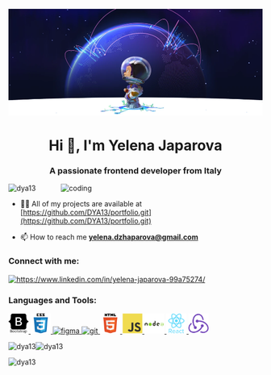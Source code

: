 ![logo](https://github.com/DYA13/DYA13/blob/main/ImageOne.webp)
<h1 align="center">Hi 👋, I'm Yelena Japarova</h1>
<h3 align="center">A passionate frontend developer from Italy</h3>

<img align="right" alt="coding" width="400" src="https://media0.giphy.com/media/L1R1tvI9svkIWwpVYr/giphy.gif?cid=ecf05e47pp1p0ibqd84jys6w5c15im3ecslu8bbz0jt7rmj6&rid=giphy.gif&ct=g">


<p align="left"> <img src="https://komarev.com/ghpvc/?username=dya13&label=Profile%20views&color=0e75b6&style=flat" alt="dya13" /> </p>

- 👨‍💻 All of my projects are available at [https://github.com/DYA13/portfolio.git](https://github.com/DYA13/portfolio.git)

- 📫 How to reach me **yelena.dzhaparova@gmail.com**

<h3 align="left">Connect with me:</h3>
<p align="left">
<a href="https://linkedin.com/in/https://www.linkedin.com/in/yelena-japarova-99a75274/" target="blank"><img align="center" src="https://raw.githubusercontent.com/rahuldkjain/github-profile-readme-generator/master/src/images/icons/Social/linked-in-alt.svg" alt="https://www.linkedin.com/in/yelena-japarova-99a75274/" height="30" width="40" /></a>
</p>

<h3 align="left">Languages and Tools:</h3>
<p align="left"> <a href="https://getbootstrap.com" target="_blank" rel="noreferrer"> <img src="https://raw.githubusercontent.com/devicons/devicon/master/icons/bootstrap/bootstrap-plain-wordmark.svg" alt="bootstrap" width="40" height="40"/> </a> <a href="https://www.w3schools.com/css/" target="_blank" rel="noreferrer"> <img src="https://raw.githubusercontent.com/devicons/devicon/master/icons/css3/css3-original-wordmark.svg" alt="css3" width="40" height="40"/> </a> <a href="https://www.figma.com/" target="_blank" rel="noreferrer"> <img src="https://www.vectorlogo.zone/logos/figma/figma-icon.svg" alt="figma" width="40" height="40"/> </a> <a href="https://git-scm.com/" target="_blank" rel="noreferrer"> <img src="https://www.vectorlogo.zone/logos/git-scm/git-scm-icon.svg" alt="git" width="40" height="40"/> </a> <a href="https://www.w3.org/html/" target="_blank" rel="noreferrer"> <img src="https://raw.githubusercontent.com/devicons/devicon/master/icons/html5/html5-original-wordmark.svg" alt="html5" width="40" height="40"/> </a> <a href="https://developer.mozilla.org/en-US/docs/Web/JavaScript" target="_blank" rel="noreferrer"> <img src="https://raw.githubusercontent.com/devicons/devicon/master/icons/javascript/javascript-original.svg" alt="javascript" width="40" height="40"/> </a> <a href="https://nodejs.org" target="_blank" rel="noreferrer"> <img src="https://raw.githubusercontent.com/devicons/devicon/master/icons/nodejs/nodejs-original-wordmark.svg" alt="nodejs" width="40" height="40"/> </a> <a href="https://reactjs.org/" target="_blank" rel="noreferrer"> <img src="https://raw.githubusercontent.com/devicons/devicon/master/icons/react/react-original-wordmark.svg" alt="react" width="40" height="40"/> </a> <a href="https://redux.js.org" target="_blank" rel="noreferrer"> <img src="https://raw.githubusercontent.com/devicons/devicon/master/icons/redux/redux-original.svg" alt="redux" width="40" height="40"/> </a> </p>

<p><img align="left" src="https://github-readme-stats.vercel.app/api/top-langs?username=dya13&show_icons=true&locale=en&layout=compact&theme=dark" alt="dya13" /></p>

<p>&nbsp;<img align="left" src="https://github-readme-stats.vercel.app/api?username=dya13&show_icons=true&locale=en&layout=compact&theme=dark" alt="dya13" /></p>

<p><img align="left" src="https://github-readme-streak-stats.herokuapp.com/?user=dya13&show_icons=true&locale=en&layout=compact&theme=dark" alt="dya13" /></p>

